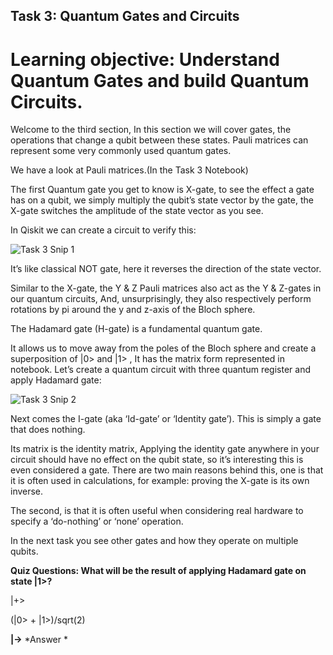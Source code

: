 ## Task 3: Quantum Gates and Circuits

# Learning objective: Understand Quantum Gates and build Quantum Circuits.

Welcome to the third section, In this section we will cover gates, the operations that change a qubit between these states. Pauli matrices can represent some very commonly used quantum gates.

We have a look at Pauli matrices.(In the Task 3 Notebook)

The first Quantum gate you get to know is X-gate, to see the effect a gate has on a qubit, we simply multiply the qubit’s state vector by the gate, the X-gate switches the amplitude of the state vector as you see. 

In Qiskit we can create a circuit to verify this:

![Task 3 Snip 1](https://github.com/aryashah2k/Quantum-Computing-Collection-Of-Resources/blob/main/Guided%20Project%20-%20Programming%20a%20Quantum%20Computer%20with%20Qiskit%20-%20IBM%20SDK/Task%203/assets/Task%203%20Snip%201.png)

It’s like classical NOT gate, here it reverses the direction of the state vector.

Similar to the X-gate, the Y & Z Pauli matrices also act as the Y & Z-gates in our quantum circuits, And, unsurprisingly, they also respectively perform rotations by pi around the y and z-axis of the Bloch sphere.

The Hadamard gate (H-gate) is a fundamental quantum gate. 

It allows us to move away from the poles of the Bloch sphere and create a superposition of |0> and |1> , It has the matrix form represented in notebook. Let’s create a quantum circuit with three quantum register and apply Hadamard gate:

![Task 3 Snip 2](https://github.com/aryashah2k/Quantum-Computing-Collection-Of-Resources/blob/main/Guided%20Project%20-%20Programming%20a%20Quantum%20Computer%20with%20Qiskit%20-%20IBM%20SDK/Task%203/assets/Task%203%20Snip%202.png)

Next comes the I-gate (aka ‘Id-gate’ or ‘Identity gate’). This is simply a gate that does nothing. 

Its matrix is the identity matrix, Applying the identity gate anywhere in your circuit should have no effect on the qubit state, so it’s interesting this is even considered a gate. There are two main reasons behind this, one is that it is often used in calculations, for example: proving the X-gate is its own inverse. 

The second, is that it is often useful when considering real hardware to specify a ‘do-nothing’ or ‘none’ operation. 

In the next task you see other gates and how they operate on multiple qubits.

**Quiz Questions: What will be the result of applying Hadamard gate on state |1>?**

|+>

(|0> + |1>)/sqrt(2)

**|->** *Answer *
